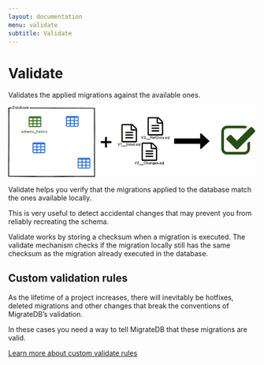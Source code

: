 ```yaml
---
layout: documentation
menu: validate
subtitle: Validate
---
```


# Validate

Validates the applied migrations against the available ones.

![Validate](/assets/balsamiq/command-validate.png)

Validate helps you verify that the migrations applied to the database match the ones available locally.

This is very useful to detect accidental changes that may prevent you from reliably recreating the schema.

Validate works by storing a checksum when a migration is executed. The validate mechanism checks if the migration
locally still has the same checksum as the migration already executed in the database.

## Custom validation rules

As the lifetime of a project increases, there will inevitably be hotfixes, deleted migrations and other changes that
break the conventions of MigrateDB’s validation.

In these cases you need a way to tell MigrateDB that these migrations are valid.

<a class="btn btn-primary" href="custom-validate-rules">Learn more about custom validate rules</a>
